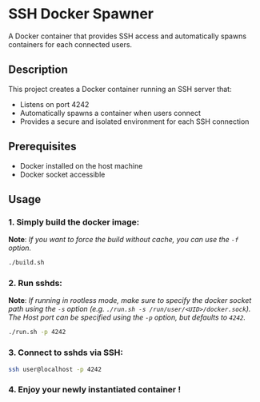 # SSH Docker Spawner

A Docker container that provides SSH access and automatically spawns containers for each connected users.

## Description

This project creates a Docker container running an SSH server that:
- Listens on port 4242
- Automatically spawns a container when users connect
- Provides a secure and isolated environment for each SSH connection

## Prerequisites

- Docker installed on the host machine
- Docker socket accessible

## Usage

### 1. Simply build the docker image:
**Note**: _If you want to force the build without cache, you can use the ``-f`` option._
```bash
./build.sh
```
### 2. Run sshds:
**Note**: _If running in rootless mode, make sure to specify the docker socket
path using the ``-s`` option (e.g. ``./run.sh -s /run/user/<UID>/docker.sock``).<br>
The Host port can be specified using the ``-p`` option, but defaults to ``4242``._
```bash
./run.sh -p 4242
```
### 3. Connect to sshds via SSH:
```bash
ssh user@localhost -p 4242
```
### 4. Enjoy your newly instantiated container !

